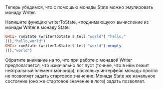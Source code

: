 
Теперь убедимся, что с помощью монады State можно эмулировать монаду Writer.

Напишите функцию writerToState, «поднимающую» вычисление из монады Writer в монаду State:

```haskell
GHCi> runState (writerToState $ tell "world") "hello,"
((),"hello,world")
GHCi> runState (writerToState $ tell "world") mempty
((),"world")
```

Обратите внимание на то, что при работе с монадой Writer предполагается, что изначально лог пуст (точнее, что в нём лежит нейтральный элемент моноида), поскольку интерфейс монады просто не позволяет задать стартовое значение. Монада State же начальное состояние (оно же стартовое значение в логе) задать позволяет.